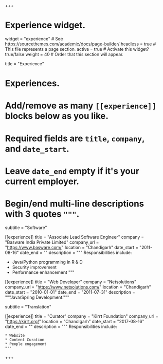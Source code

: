 +++
# Experience widget.
widget = "experience"  # See https://sourcethemes.com/academic/docs/page-builder/
headless = true  # This file represents a page section.
active = true  # Activate this widget? true/false
weight = 40  # Order that this section will appear.

title = "Experience"

# Experiences.
#   Add/remove as many `[[experience]]` blocks below as you like.
#   Required fields are `title`, `company`, and `date_start`.
#   Leave `date_end` empty if it's your current employer.
#   Begin/end multi-line descriptions with 3 quotes `"""`.
subtitle = "Software"

[[experience]]
  title = "Associate Lead Software Engineer"
  company = "Basware India Private Limited"
  company_url = "https://www.basware.com/"
  location = "Chandigarh"
  date_start = "2011-08-16"
  date_end = ""
  description = """
  Responsibilities include:

  * Java/Python programming in R & D
  * Security improvement
  * Performance enhancement
  """

[[experience]]
  title = "Web Developer"
  company = "Netsolutions"
  company_url = "https://www.netsolutions.com/"
  location = "Chandigarh"
  date_start = "2010-01-01"
  date_end = "2011-07-31"
  description = """Java/Spring Development."""

subtitle = "Translation"

[[experience]]
    title = "Curator"
    company = "Kirrt Foundation"
    company_url = "https://kirrt.org/"
    location = "Chandigarh"
    date_start = "2017-08-16"
    date_end = ""
    description = """
    Responsibilities include:

    * Website
    * Content Curation
    * People engagement
    """


+++
